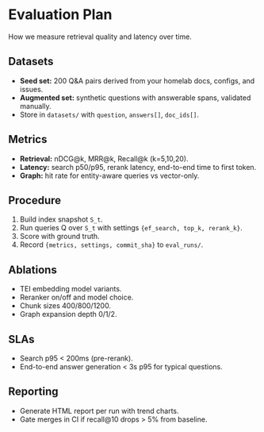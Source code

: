 # Evaluation Plan

How we measure retrieval quality and latency over time.

## Datasets

* **Seed set:** 200 Q&A pairs derived from your homelab docs, configs, and issues.
* **Augmented set:** synthetic questions with answerable spans, validated manually.
* Store in `datasets/` with `question`, `answers[]`, `doc_ids[]`.

## Metrics

* **Retrieval:** nDCG@k, MRR@k, Recall@k (k=5,10,20).
* **Latency:** search p50/p95, rerank latency, end-to-end time to first token.
* **Graph:** hit rate for entity-aware queries vs vector-only.

## Procedure

1. Build index snapshot `S_t`.
2. Run queries Q over `S_t` with settings `{ef_search, top_k, rerank_k}`.
3. Score with ground truth.
4. Record `{metrics, settings, commit_sha}` to `eval_runs/`.

## Ablations

* TEI embedding model variants.
* Reranker on/off and model choice.
* Chunk sizes 400/800/1200.
* Graph expansion depth 0/1/2.

## SLAs

* Search p95 < 200ms (pre-rerank).
* End-to-end answer generation < 3s p95 for typical questions.

## Reporting

* Generate HTML report per run with trend charts.
* Gate merges in CI if recall@10 drops > 5% from baseline.
